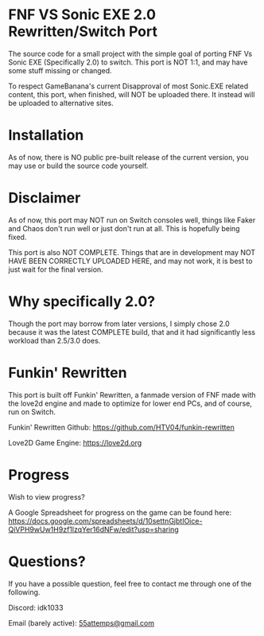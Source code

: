 # FNF VS Sonic EXE 2.0 Rewritten/Switch Port
The source code for a small project with the simple goal of porting FNF Vs Sonic EXE (Specifically 2.0) to switch. This port is NOT 1:1, and may have some stuff missing or changed.

To respect GameBanana's current Disapproval of most Sonic.EXE related content, this port, when finished, will NOT be uploaded there. It instead will be uploaded to alternative sites.

# Installation
As of now, there is NO public pre-built release of the current version, you may use or build the source code yourself.

# Disclaimer
As of now, this port may NOT run on Switch consoles well, things like Faker and Chaos don't run well or just don't run at all. This is hopefully being fixed.

This port is also NOT COMPLETE. Things that are in development may NOT HAVE BEEN CORRECTLY UPLOADED HERE, and may not work, it is best to just wait for the final version.

# Why specifically 2.0?
Though the port may borrow from later versions, I simply chose 2.0 because it was the latest COMPLETE build, that and it had significantly less workload than 2.5/3.0 does.

# Funkin' Rewritten
This port is built off Funkin' Rewritten, a fanmade version of FNF made with the love2d engine and made to optimize for lower end PCs, and of course, run on Switch.

Funkin' Rewritten Github: https://github.com/HTV04/funkin-rewritten

Love2D Game Engine: https://love2d.org

# Progress
Wish to view progress?

A Google Spreadsheet for progress on the game can be found here: https://docs.google.com/spreadsheets/d/10settnGjbtIOice-QiVPH9wUw1H9zf1lzqYer16dNFw/edit?usp=sharing

# Questions?
If you have a possible question, feel free to contact me through one of the following.

Discord: idk1033

Email (barely active): 55attemps@gmail.com
